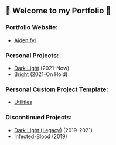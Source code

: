 ## 🖤 Welcome to my Portfolio 🖤

### Portfolio Website:

- [Aiden.fyi](http://aiden.fyi/)

### Personal Projects:

- [Dark Light](https://github.com/Agent40infinity/Dark-Light) (2021-Now)
- [Bright](https://github.com/Agent40infinity/Bright) (2021-On Hold)

### Personal Custom Project Template:

- [Utilities](https://github.com/Agent40infinity/Utilities)

### Discontinued Projects:
- [Dark Light (Legacy)](https://github.com/Agent40infinity/Dark-Light-Legacy) (2019-2021)
- [Infected-Blood](https://github.com/Agent40infinity/Infected-Blood) (2019)
